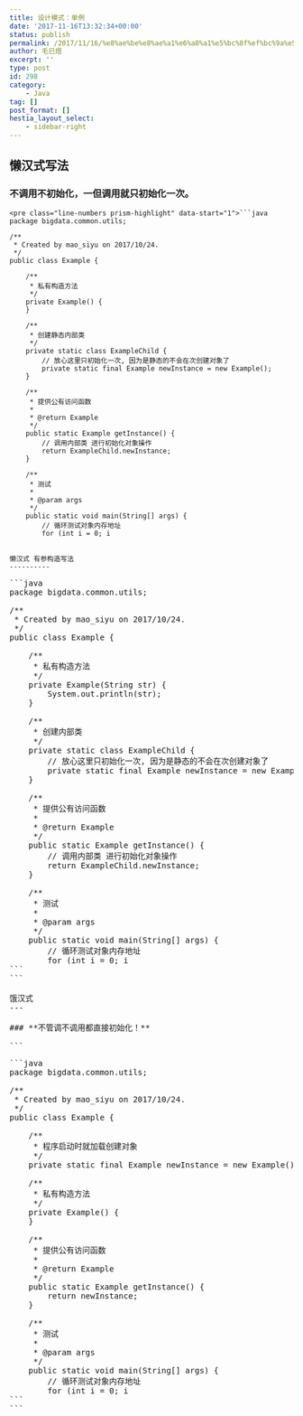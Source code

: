 ```yaml
---
title: 设计模式：单例
date: '2017-11-16T13:32:34+00:00'
status: publish
permalink: /2017/11/16/%e8%ae%be%e8%ae%a1%e6%a8%a1%e5%bc%8f%ef%bc%9a%e5%8d%95%e4%be%8b
author: 毛巳煜
excerpt: ''
type: post
id: 298
category:
    - Java
tag: []
post_format: []
hestia_layout_select:
    - sidebar-right
---
```

**懒汉式写法**
---------

### **不调用不初始化，一但调用就只初始化一次。**

```
<pre class="line-numbers prism-highlight" data-start="1">```java
package bigdata.common.utils;

/**
 * Created by mao_siyu on 2017/10/24.
 */
public class Example {

    /**
     * 私有构造方法
     */
    private Example() {
    }

    /**
     * 创建静态内部类
     */
    private static class ExampleChild {
        // 放心这里只初始化一次, 因为是静态的不会在次创建对象了
        private static final Example newInstance = new Example();
    }

    /**
     * 提供公有访问函数
     *
     * @return Example
     */
    public static Example getInstance() {
        // 调用内部类 进行初始化对象操作
        return ExampleChild.newInstance;
    }

    /**
     * 测试
     *
     * @param args
     */
    public static void main(String[] args) {
        // 循环测试对象内存地址
        for (int i = 0; i 
```
```

懒汉式 有参构造写法
----------

```
<pre class="line-numbers prism-highlight" data-start="1">```java
package bigdata.common.utils;

/**
 * Created by mao_siyu on 2017/10/24.
 */
public class Example {

    /**
     * 私有构造方法
     */
    private Example(String str) {
        System.out.println(str);
    }

    /**
     * 创建内部类
     */
    private static class ExampleChild {
        // 放心这里只初始化一次, 因为是静态的不会在次创建对象了
        private static final Example newInstance = new Example("testInfo");
    }

    /**
     * 提供公有访问函数
     *
     * @return Example
     */
    public static Example getInstance() {
        // 调用内部类 进行初始化对象操作
        return ExampleChild.newInstance;
    }

    /**
     * 测试
     *
     * @param args
     */
    public static void main(String[] args) {
        // 循环测试对象内存地址
        for (int i = 0; i 
```
```

饿汉式
---

### **不管调不调用都直接初始化！**

```
<pre class="line-numbers prism-highlight" data-start="1">```java
package bigdata.common.utils;

/**
 * Created by mao_siyu on 2017/10/24.
 */
public class Example {

    /**
     * 程序启动时就加载创建对象
     */
    private static final Example newInstance = new Example();

    /**
     * 私有构造方法
     */
    private Example() {
    }

    /**
     * 提供公有访问函数
     *
     * @return Example
     */
    public static Example getInstance() {
        return newInstance;
    }

    /**
     * 测试
     *
     * @param args
     */
    public static void main(String[] args) {
        // 循环测试对象内存地址
        for (int i = 0; i 
```
```